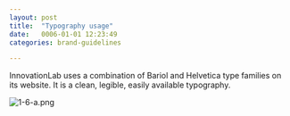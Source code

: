 ```yaml
---
layout: post
title:  "Typography usage"
date:   0006-01-01 12:23:49
categories: brand-guidelines

---
```


InnovationLab uses a combination of Bariol and Helvetica type families on its website. It is a clean, legible, easily available typography.

<div class="c-image">
  <img src="/innovation-lab-brand-guidelines/images/01-brand-guidelines/01-06-typography-usage/1-6-a.png" alt="1-6-a.png">
</div>
